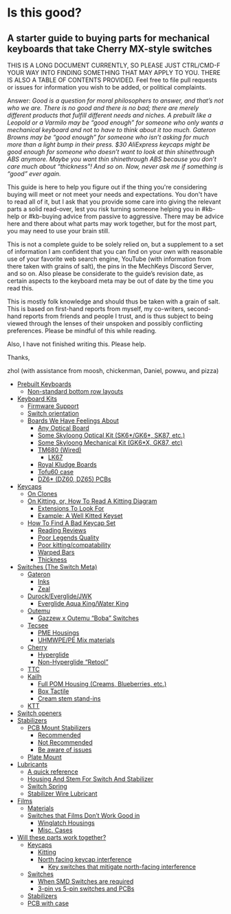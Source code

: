 # Is this good?

## A starter guide to buying parts for mechanical keyboards that take Cherry MX-style switches

 THIS IS A LONG DOCUMENT CURRENTLY, SO PLEASE JUST CTRL/CMD-F YOUR WAY INTO FINDING SOMETHING THAT MAY APPLY TO YOU. THERE IS ALSO A TABLE OF CONTENTS PROVIDED.
 Feel free to file pull requests or issues for information you wish to be added, or political complaints.

Answer: *Good is a question for moral philosophers to answer, and that’s not who we are. There is no good and there is no bad; there are merely different products that fulfill different needs and niches. A prebuilt like a Leopold or a Varmilo may be “good enough” for someone who only wants a mechanical keyboard and not to have to think about it too much. Gateron Browns may be “good enough” for someone who isn’t asking for much more than a light bump in their press. $30 AliExpress keycaps might be good enough for someone who doesn’t want to look at thin shinethrough ABS anymore. Maybe you want thin shinethrough ABS because you don’t care much about “thickness”! And so on. Now, never ask me if something is “good” ever again.*  

This guide is here to help you figure out if the thing you're considering buying will meet or not meet your needs and expectations. You don't have to read all of it, but I ask that you provide some care into giving the relevant parts a solid read-over, lest you risk turning someone helping you in #kb-help or #kb-buying advice from passive to aggressive. There may be advice here and there about what parts may work together, but for the most part, you may need to use your brain still.

This is not a complete guide to be solely relied on, but a supplement to a set of information I am confident that you can find on your own with reasonable use of your favorite web search engine, YouTube (with information from there taken with grains of salt), the pins in the MechKeys Discord Server, and so on. Also please be considerate to the guide’s revision date, as certain aspects to the keyboard meta may be out of date by the time you read this.

This is mostly folk knowledge and should thus be taken with a grain of salt. This is based on first-hand reports from myself, my co-writers, second-hand reports from friends and people I trust, and is thus subject to being viewed through the lenses of their unspoken and possibly conflicting preferences. Please be mindful of this while reading.

Also, I have not finished writing this. Please help.

Thanks,

zhol (with assistance from moosh, chickenman, Daniel, powwu, and pizza)

- [Prebuilt Keyboards](PREBUILT.md)
  - [Non-standard bottom row layouts](PREBUILT.md/#non-standard-bottom-row-layouts)
- [Keyboard Kits](KITS.md/#keyboard-kits)
  - [Firmware Support](KITS.md/#firmware-support)
  - [Switch orientation](KITS.md/#switch-orientation)
  - [Boards We Have Feelings About](KITS.md/#boards-we-have-feelings-about)
    - [Any Optical Board](KITS.md/#any-optical-board)
    - [Some Skyloong Optical Kit (SK6*/GK6*, SK87, etc.)](KITS.md/#some-skyloong-optical-kit-sk6gk6-sk87-etc)
    - [Some Skyloong Mechanical Kit (GK6*X, GK87, etc)](KITS.md/#some-skyloong-mechanical-kit-gk6x-gk87-etc)
    - [TM680 (Wired)](KITS.md/#tm680-wired)
      - [LK67](KITS.md/#lk67)
    - [Royal Kludge Boards](KITS.md/#royal-kludge-boards)
    - [Tofu60 case](KITS.md/#tofu60-case)
    - [DZ6* (DZ60, DZ65) PCBs](KITS.md/#dz6-dz60-dz65-pcbs)
- [Keycaps](KEYCAPS.md/#keycaps)
  - [On Clones](KEYCAPS.md/#on-clones)
  - [On Kitting, or, How To Read A Kitting Diagram](KEYCAPS.md/#on-kitting-or-how-to-read-a-kitting-diagram)
    - [Extensions To Look For](KEYCAPS.md/#extensions-to-look-for)
    - [Example: A Well Kitted Keyset](KEYCAPS.md/#example-a-well-kitted-keyset)
  - [How To Find A Bad Keycap Set](KEYCAPS.md/#how-to-find-a-bad-keycap-set)
    - [Reading Reviews](KEYCAPS.md/#reading-reviews)
    - [Poor Legends Quality](KEYCAPS.md/#poor-legends-quality)
    - [Poor kitting/compatability](KEYCAPS.md/#poor-kittingcompatability)
    - [Warped Bars](KEYCAPS.md/#warped-bars)
    - [Thickness](KEYCAPS.md/#thickness)
- [Switches (The Switch Meta)](SWITCHES.md/#switches-the-switch-meta)
  - [Gateron](SWITCHES.md/#gateron)
    - [Inks](SWITCHES.md/#inks)
    - [Zeal](SWITCHES.md/#zeal)
  - [Durock/Everglide/JWK](SWITCHES.md/#durockeverglidejwk)
    - [Everglide Aqua King/Water King](SWITCHES.md/#everglide-aqua-kingwater-king)
  - [Outemu](SWITCHES.md/#outemu)
    - [Gazzew x Outemu “Boba” Switches](SWITCHES.md/#gazzew-x-outemu-boba-switches)
  - [Tecsee](SWITCHES.md/#tecsee)
    - [PME Housings](SWITCHES.md/#pme-housings)
    - [UHMWPE/PE Mix materials](SWITCHES.md/#uhmwpepe-mix-materials)
  - [Cherry](SWITCHES.md/#cherry)
    - [Hyperglide](SWITCHES.md/#hyperglide)
    - [Non-Hyperglide “Retool”](SWITCHES.md/#non-hyperglide-retool)
  - [TTC](SWITCHES.md/#ttc)
  - [Kailh](SWITCHES.md/#kailh)
    - [Full POM Housing (Creams, Blueberries, etc.)](SWITCHES.md/#full-pom-housing-creams-blueberries-etc)
    - [Box Tactile](SWITCHES.md/#box-tactile)
    - [Cream stem stand-ins](SWITCHES.md/#cream-stem-stand-ins)
  - [KTT](SWITCHES.md/#ktt)
- [Switch openers](SWITCH_OPENERS.md/#switch-openers)
- [Stabilizers](STABILIZERS.md/#stabilizers)
  - [PCB Mount Stabilizers](STABILIZERS.md/#pcb-mount-stabilizers)
    - [Recommended](STABILIZERS.md/#recommended)
    - [Not Recommended](STABILIZERS.md/#not-recommended)
    - [Be aware of issues](STABILIZERS.md/#be-aware-of-issues)
  - [Plate Mount](STABILIZERS.md/#plate-mount)
- [Lubricants](LUBRICANTS.md/#lubricants)
  - [A quick reference](LUBRICANTS.md/#a-quick-reference)
  - [Housing And Stem For Switch And Stabilizer](LUBRICANTS.md/#housing-and-stem-for-switch-and-stabilizer)
  - [Switch Spring](LUBRICANTS.md/#switch-spring)
  - [Stabilizer Wire Lubricant](LUBRICANTS.md/#stabilizer-wire-lubricant)
- [Films](FILMS.md/#films)
  - [Materials](FILMS.md/#materials)
  - [Switches that Films Don’t Work Good in](FILMS.md/#switches-that-films-dont-work-good-in)
    - [Winglatch Housings](FILMS.md/#winglatch-housings)
    - [Misc. Cases](FILMS.md/#misc-cases)
- [Will these parts work together?](WILL_THIS_WORK_TOGETHER.md/#will-these-parts-work-together)
  - [Keycaps](WILL_THIS_WORK_TOGETHER.md/#keycaps)
    - [Kitting](WILL_THIS_WORK_TOGETHER.md/#kitting)
    - [North facing keycap interference](WILL_THIS_WORK_TOGETHER.md/#north-facing-keycap-interference)
      - [Key switches that mitigate north-facing interference](WILL_THIS_WORK_TOGETHER.md/#key-switches-that-mitigate-north-facing-interference)
  - [Switches](WILL_THIS_WORK_TOGETHER.md/#switches)
    - [When SMD Switches are required](WILL_THIS_WORK_TOGETHER.md/#when-smd-switches-are-required)
    - [3-pin vs 5-pin switches and PCBs](WILL_THIS_WORK_TOGETHER.md/#3-pin-vs-5-pin-switches-and-pcbs)
  - [Stabilizers](WILL_THIS_WORK_TOGETHER.md/#stabilizers)
  - [PCB with case](WILL_THIS_WORK_TOGETHER.md/#pcb-with-case)
